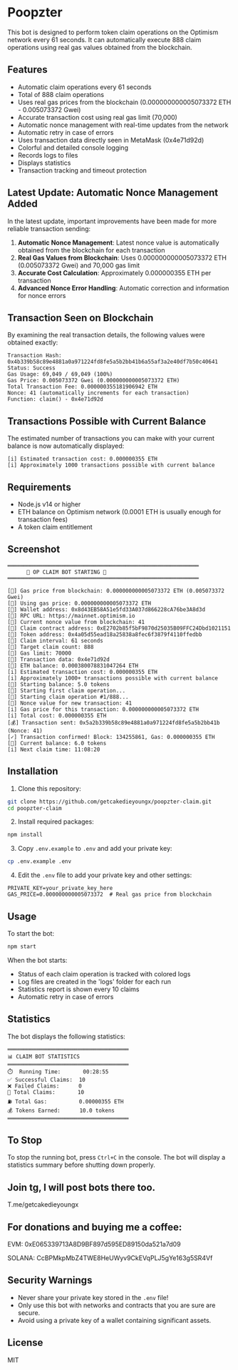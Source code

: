 # Poopzter

This bot is designed to perform token claim operations on the Optimism network every 61 seconds. It can automatically execute 888 claim operations using real gas values obtained from the blockchain.


## Features

- Automatic claim operations every 61 seconds
- Total of 888 claim operations
- Uses real gas prices from the blockchain (0.000000000005073372 ETH - 0.005073372 Gwei)
- Accurate transaction cost using real gas limit (70,000)
- Automatic nonce management with real-time updates from the network
- Automatic retry in case of errors
- Uses transaction data directly seen in MetaMask (0x4e71d92d)
- Colorful and detailed console logging
- Records logs to files
- Displays statistics
- Transaction tracking and timeout protection

## Latest Update: Automatic Nonce Management Added

In the latest update, important improvements have been made for more reliable transaction sending:

1. **Automatic Nonce Management**: Latest nonce value is automatically obtained from the blockchain for each transaction
2. **Real Gas Values from Blockchain**: Uses 0.000000000005073372 ETH (0.005073372 Gwei) and 70,000 gas limit
3. **Accurate Cost Calculation**: Approximately 0.000000355 ETH per transaction
4. **Advanced Nonce Error Handling**: Automatic correction and information for nonce errors

## Transaction Seen on Blockchain

By examining the real transaction details, the following values were obtained exactly:

```
Transaction Hash: 0x4b339b58c89e4881a0a971224fd8fe5a5b2bb41b6a55af3a2e40df7b50c40641
Status: Success
Gas Usage: 69,049 / 69,049 (100%)
Gas Price: 0.005073372 Gwei (0.000000000005073372 ETH)
Total Transaction Fee: 0.000000355181906942 ETH
Nonce: 41 (automatically increments for each transaction)
Function: claim() - 0x4e71d92d
```

## Transactions Possible with Current Balance

The estimated number of transactions you can make with your current balance is now automatically displayed:

```
[i] Estimated transaction cost: 0.000000355 ETH
[i] Approximately 1000 transactions possible with current balance
```


## Requirements

- Node.js v14 or higher
- ETH balance on Optimism network (0.0001 ETH is usually enough for transaction fees)
- A token claim entitlement

## Screenshot

```
════════════════════════════════════════════════════════════
      🚀 OP CLAIM BOT STARTING 🚀 
════════════════════════════════════════════════════════════

[🔧] Gas price from blockchain: 0.000000000005073372 ETH (0.005073372 Gwei)
[🔧] Using gas price: 0.000000000005073372 ETH
[🔧] Wallet address: 0x8d43EB58A51e5fd33A037d866228cA76be3A8d3d
[🔧] RPC URL: https://mainnet.optimism.io
[🔧] Current nonce value from blockchain: 41
[🔧] Claim contract address: 0xE2702b85f5bF9870d25035B09FFC24Dbd1021151
[🔧] Token address: 0x4a05d55ead18a25838a8fec6f3879f4110ffedbb
[🔧] Claim interval: 61 seconds
[🔧] Target claim count: 888
[🔧] Gas limit: 70000
[🔧] Transaction data: 0x4e71d92d
[💎] ETH balance: 0.000380078831047264 ETH
[i] Estimated transaction cost: 0.000000355 ETH
[i] Approximately 1000+ transactions possible with current balance
[💎] Starting balance: 5.0 tokens
[🔧] Starting first claim operation...
[🔄] Starting claim operation #1/888...
[🔧] Nonce value for new transaction: 41
[i] Gas price for this transaction: 0.000000000005073372 ETH
[i] Total cost: 0.000000355 ETH
[💰] Transaction sent: 0x5a2b339b58c89e4881a0a971224fd8fe5a5b2bb41b (Nonce: 41)
[✓] Transaction confirmed! Block: 134255861, Gas: 0.000000355 ETH
[💎] Current balance: 6.0 tokens
[i] Next claim time: 11:08:20
```

## Installation

1. Clone this repository:

```bash
git clone https://github.com/getcakedieyoungx/poopzter-claim.git
cd poopzter-claim
```

2. Install required packages:

```bash
npm install
```

3. Copy `.env.example` to `.env` and add your private key:

```bash
cp .env.example .env
```

4. Edit the `.env` file to add your private key and other settings:

```
PRIVATE_KEY=your_private_key_here
GAS_PRICE=0.000000000005073372  # Real gas price from blockchain
```

## Usage

To start the bot:

```bash
npm start
```

When the bot starts:
- Status of each claim operation is tracked with colored logs
- Log files are created in the 'logs' folder for each run
- Statistics report is shown every 10 claims
- Automatic retry in case of errors

## Statistics

The bot displays the following statistics:

```
══════════════════════════════════════
📊 CLAIM BOT STATISTICS
══════════════════════════════════════
⏱️  Running Time:       00:28:55
✅ Successful Claims:  10
❌ Failed Claims:      0
🔄 Total Claims:       10
⛽ Total Gas:          0.00000355 ETH
💰 Tokens Earned:      10.0 tokens
══════════════════════════════════════
```

## To Stop

To stop the running bot, press `Ctrl+C` in the console. The bot will display a statistics summary before shutting down properly.

##  Join tg, I will post bots there too.
T.me/getcakedieyoungx


## For donations and buying me a coffee:
EVM: 0xE065339713A8D9BF897d595ED89150da521a7d09

SOLANA: CcBPMkpMbZ4TWE8HeUWyv9CkEVqPLJ5gYe163g5SR4Vf


## Security Warnings

- Never share your private key stored in the `.env` file!
- Only use this bot with networks and contracts that you are sure are secure.
- Avoid using a private key of a wallet containing significant assets.

## License

MIT
